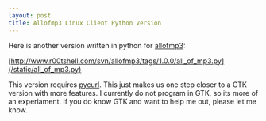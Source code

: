 ```yaml
--- 
layout: post
title: Allofmp3 Linux Client Python Version
---
```

Here is another version written in python for [allofmp3](http://www.allofmp3.com/index2.shtml?affiliate=rshell):

[http://www.r00tshell.com/svn/allofmp3/tags/1.0.0/all_of_mp3.py](/static/all_of_mp3.py)

This version requires [pycurl](http://pycurl.sourceforge.net). This just makes us one step closer to a GTK version with more features. I currently do not program in GTK, so its more of an experiament. If you do know GTK and want to help me out, please let me know.
